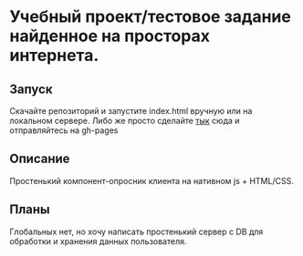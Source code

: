# Учебный проект/тестовое задание найденное на просторах интернета.

## Запуск

Скачайте репозиторий и запустите index.html вручную или на локальном сервере.
Либо же просто сделайте [тык](https://k0nstant1ns.github.io/education-questions/) сюда и отправляйтесь на gh-pages

## Описание

Простенький компонент-опросник клиента на нативном js + HTML/CSS.

## Планы

Глобальных нет, но хочу написать простенький сервер с DB для обработки и хранения данных пользователя.

